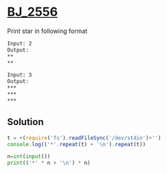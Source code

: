 # [BJ_2556](https://acmicpc.net/problem/2556)

Print star in following format

```txt
Input: 2
Output:
**
**

Input: 3
Output:
***
***
***
```

## Solution

```js
t = +(require('fs').readFileSync('/dev/stdin')+'')
console.log(('*'.repeat(t) + '\n').repeat(t))
```

```py
n=int(input())
print(('*' * n + '\n') * n)
```
